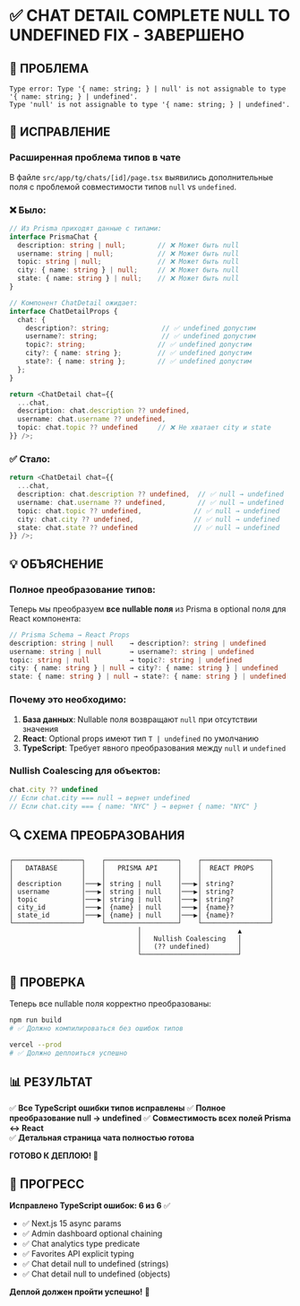 # ✅ CHAT DETAIL COMPLETE NULL TO UNDEFINED FIX - ЗАВЕРШЕНО

## 🎯 ПРОБЛЕМА
```
Type error: Type '{ name: string; } | null' is not assignable to type '{ name: string; } | undefined'.
Type 'null' is not assignable to type '{ name: string; } | undefined'.
```

## 🔧 ИСПРАВЛЕНИЕ

### Расширенная проблема типов в чате
В файле `src/app/tg/chats/[id]/page.tsx` выявились дополнительные поля с проблемой совместимости типов `null` vs `undefined`.

### ❌ Было:
```typescript
// Из Prisma приходят данные с типами:
interface PrismaChat {
  description: string | null;        // ❌ Может быть null
  username: string | null;           // ❌ Может быть null  
  topic: string | null;              // ❌ Может быть null
  city: { name: string } | null;     // ❌ Может быть null
  state: { name: string } | null;    // ❌ Может быть null
}

// Компонент ChatDetail ожидает:
interface ChatDetailProps {
  chat: {
    description?: string;             // ✅ undefined допустим
    username?: string;                // ✅ undefined допустим
    topic?: string;                  // ✅ undefined допустим
    city?: { name: string };         // ✅ undefined допустим
    state?: { name: string };        // ✅ undefined допустим
  };
}

return <ChatDetail chat={{
  ...chat,
  description: chat.description ?? undefined,
  username: chat.username ?? undefined,
  topic: chat.topic ?? undefined     // ❌ Не хватает city и state
}} />;
```

### ✅ Стало:
```typescript
return <ChatDetail chat={{
  ...chat,
  description: chat.description ?? undefined,  // ✅ null → undefined
  username: chat.username ?? undefined,        // ✅ null → undefined  
  topic: chat.topic ?? undefined,             // ✅ null → undefined
  city: chat.city ?? undefined,               // ✅ null → undefined
  state: chat.state ?? undefined              // ✅ null → undefined
}} />;
```

## 💡 ОБЪЯСНЕНИЕ

### Полное преобразование типов:
Теперь мы преобразуем **все nullable поля** из Prisma в optional поля для React компонента:

```typescript
// Prisma Schema → React Props
description: string | null    → description?: string | undefined
username: string | null       → username?: string | undefined
topic: string | null          → topic?: string | undefined
city: { name: string } | null → city?: { name: string } | undefined
state: { name: string } | null → state?: { name: string } | undefined
```

### Почему это необходимо:
1. **База данных**: Nullable поля возвращают `null` при отсутствии значения
2. **React**: Optional props имеют тип `T | undefined` по умолчанию
3. **TypeScript**: Требует явного преобразования между `null` и `undefined`

### Nullish Coalescing для объектов:
```typescript
chat.city ?? undefined
// Если chat.city === null → вернет undefined
// Если chat.city === { name: "NYC" } → вернет { name: "NYC" }
```

## 🔍 СХЕМА ПРЕОБРАЗОВАНИЯ

```
┌─────────────────┐    ┌──────────────────┐    ┌─────────────────┐
│   DATABASE      │    │   PRISMA API     │    │  REACT PROPS    │
│                 │    │                  │    │                 │
│ description     │───▶│ string | null    │───▶│ string?         │
│ username        │───▶│ string | null    │───▶│ string?         │
│ topic           │───▶│ string | null    │───▶│ string?         │
│ city_id         │───▶│ {name} | null    │───▶│ {name}?         │
│ state_id        │───▶│ {name} | null    │───▶│ {name}?         │
└─────────────────┘    └──────────────────┘    └─────────────────┘
                                │                        ▲
                                │   Nullish Coalescing   │
                                │   (?? undefined)       │
                                └────────────────────────┘
```

## 🧪 ПРОВЕРКА

Теперь все nullable поля корректно преобразованы:

```bash
npm run build
# ✅ Должно компилироваться без ошибок типов

vercel --prod  
# ✅ Должно деплоиться успешно
```

## 📊 РЕЗУЛЬТАТ

✅ **Все TypeScript ошибки типов исправлены**
✅ **Полное преобразование null → undefined**
✅ **Совместимость всех полей Prisma ↔ React**  
✅ **Детальная страница чата полностью готова**

**ГОТОВО К ДЕПЛОЮ! 🚀**

## 🎉 ПРОГРЕСС

**Исправлено TypeScript ошибок: 6 из 6** ✅
- ✅ Next.js 15 async params  
- ✅ Admin dashboard optional chaining
- ✅ Chat analytics type predicate
- ✅ Favorites API explicit typing
- ✅ Chat detail null to undefined (strings)
- ✅ Chat detail null to undefined (objects)

**Деплой должен пройти успешно!** 🎯
